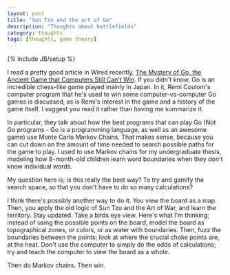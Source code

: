 ```yaml
---
layout: post
title: "Sun Tzu and the art of Go"
description: "Thoughts about battlefields"
category: thoughts
tags: [thoughts, game theory]
---
```

{% include JB/setup %}

I read a pretty good article in Wired recently, [The Mystery of Go, the Ancient Game that Computers Still Can't Win](http://www.wired.com/2014/05/the-world-of-computer-go/). If you didn't know, Go is an incredible chess-like game played mainly in Japan. In it, Remi Coulom's computer program that he's used to win some computer-vs-computer Go games is discussed, as is Remi's interest in the game and a history of the game itself. I suggest you read it rather than having me summarize it. 

In particular, they talk about how the best programs that can play Go (Not Go programs - Go is a programming language, as well as an awesome game) use Monte Carlo Markov Chains. That makes sense, because you can cut down on the amount of time needed to search possible paths for the game to play. I used to use Markov chains for my undergraduate thesis, modeling how 8-month-old children learn word boundaries when they don't know individual words.

My question here is; is this really the best way? To try and gamify the search space, so that you don't have to do so many calculations?

I think there's possibly another way to do it. You view the board as a map. Then, you apply the old logic of Sun Tzu and the Art of War, and learn the territory. Stay updated. Take a birds eye view. Here's what I'm thinking; instead of using the possible points on the board, model the board as topographical zones, or colors, or as water with boundaries. Then, fuzz the boundaries between the points; look at where the crucial choke points are, at the heat. Don't use the computer to simply do the odds of calculations; try and teach the computer to view the board as a whole.

Then do Markov chains. Then win. 